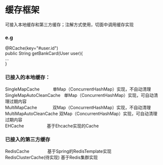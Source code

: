 # 缓存框架
可接入本地缓存和第三方缓存；注解方式使用，切面中调用缓存实现<br/>

### e.g
@RCache(key="#user.id")<br/>
public String getBankCard(User user){<br/>
...<br/>
}<br/>

### 已接入的本地缓存：
SingleMapCache            单Map（ConcurrentHashMap）实现，不自动清理<br/>
SingleMapAutoCleanCache   单Map（ConcurrentHashMap）实现，可自动清理过期内容<br/>
MultiMapCache             双Map（ConcurrentHashMap）实现，不自动清理<br/>
MultiMapAutoCleanCache    双Map（ConcurrentHashMap）实现，可自动清理过期内容<br/>
EHCache                   基于Ehcache实现的Cache<br/>

### 已接入的第三方缓存
RedisCache                基于Spring的RedisTemplate实现<br/>
RedisClusterCache(待实现)  基于Redis集群实现<br/>
